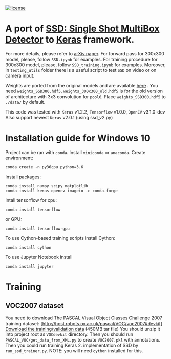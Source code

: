 [![license](https://img.shields.io/github/license/mashape/apistatus.svg)](LICENSE)
# A port of [SSD: Single Shot MultiBox Detector](https://github.com/weiliu89/caffe/tree/ssd) to [Keras](https://keras.io) framework.
For more details, please refer to [arXiv paper](http://arxiv.org/abs/1512.02325).
For forward pass for 300x300 model, please, follow `SSD.ipynb` for examples. For training procedure for 300x300 model, please, follow `SSD_training.ipynb` for examples. Moreover, in `testing_utils` folder there is a useful script to test `SSD` on video or on camera input.

Weights are ported from the original models and are available [here](https://mega.nz/#F!7RowVLCL!q3cEVRK9jyOSB9el3SssIA)
. You need `weights_SSD300.hdf5`, `weights_300x300_old.hdf5` is for the old version of architecture with 3x3 convolution 
for `pool6`.
Place `weights_SSD300.hdf5` to `./data/` by default.

This code was tested with `Keras` v1.2.2, `Tensorflow` v1.0.0, `OpenCV` v3.1.0-dev\
Also support newest `Keras` v2.0.1 (using ssd_v2.py)

# Installation guide for Windows 10
Project can be ran with `conda`.
Install `miniconda` or `anaconda`.
Create environment:
```commandline
conda create -n py36cpu python=3.6
``` 

Install packages:
```commandline
conda install numpy scipy matplotlib
conda install keras opencv imageio -c conda-forge
```

Intall tensorflow for cpu:
```commandline
conda install tensorflow
```
or GPU:
```commandline
conda install tensorflow-gpu
```

To use Cython-based training scripts install Cython:
```commandline
conda install cython
```

To use Jupyter Notebook install
```commandline
conda install jupyter
```

# Training
## VOC2007 dataset
You need to download The PASCAL Visual Object Classes Challenge 2007 training dataset:
[http://host.robots.ox.ac.uk/pascal/VOC/voc2007#devkit]
[Download the training/validation data](http://host.robots.ox.ac.uk/pascal/VOC/voc2007/VOCtest_06-Nov-2007.tar) 
(450MB tar file)
You should unzip it into project root as `VOCdevkit` directory.
Then you should run `PASCAL_VOC/get_data_from_XML.py` to create `VOC2007.pkl` with annotations.
Then you could run training Keras 2. implementation of SSD by `run_ssd_trainer.py`.
NOTE: you will need `cython` installed for this.


 
